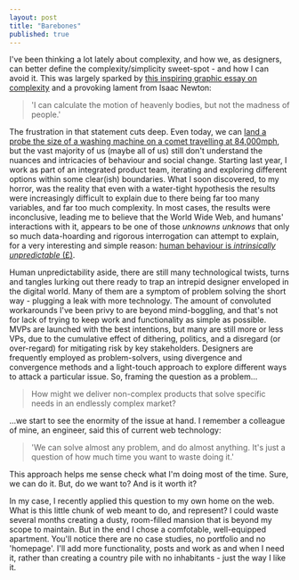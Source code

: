 ```yaml
---
layout: post
title: "Barebones"
published: true
---
```


I've been thinking a lot lately about complexity, and how we, as designers, can better define the complexity/simplicity sweet-spot - and how I can avoid it. This was largely sparked by [this inspiring graphic essay on complexity](https://extranewsfeed.com/making-sense-of-complexity-ee78755d56b9) and a provoking lament from Isaac Newton:

> 'I can calculate the motion of heavenly bodies, but not the madness of people.'

The frustration in that statement cuts deep. Even today, we can [land a probe the size of a washing machine on a comet travelling at 84,000mph](), but the vast majority of us (maybe all of us) still don't understand the nuances and intricacies of behaviour and social change. Starting last year, I work as part of an integrated product team, iterating and exploring different options within some clear(ish) boundaries. What I soon discovered, to my horror, was the reality that even with a water-tight hypothesis the results were increasingly difficult to explain due to there being far too many variables, and far too much complexity. In most cases, the results were inconclusive, leading me to believe that the World Wide Web, and humans' interactions with it, appears to be one of those *unknowns unknows* that only so much data-hoarding and rigorous interrogation can attempt to explain, for a very interesting and simple reason: [human behaviour is *intrinsically unpredictable* (£)](https://www.jstor.org/stable/1174887?seq=1#page_scan_tab_contents). 

Human unpredictability aside, there are still many technological twists, turns and tangles lurking out there ready to trap an intrepid designer enveloped in the digital world. Many of them are a symptom of problem solving the short way - plugging a leak with more technology. The amount of convoluted workarounds I've been privy to are beyond mind-boggling, and that's not for lack of trying to keep work and functionality as simple as possible. MVPs are launched with the best intentions, but many are still more or less VPs, due to the cumulative effect of dithering, politics, and a disregard (or over-regard) for mitigating risk by key stakeholders. Designers are frequently employed as problem-solvers, using divergence and convergence methods and a light-touch approach to explore different ways to attack a particular issue. So, framing the question as a problem...

> How might we deliver non-complex products that solve specific needs in an endlessly complex market?

...we start to see the enormity of the issue at hand. I remember a colleague of mine, an engineer, said this of current web technology:

> 'We can solve almost any problem, and do almost anything. It's just a question of how much time you want to waste doing it.'

This approach helps me sense check what I'm doing most of the time. Sure, we can do it. But, do we want to? And is it worth it?

In my case, I recently applied this question to my own home on the web. What is this little chunk of web meant to do, and represent? I could waste several months creating a dusty, room-filled mansion that is beyond my scope to maintain. But in the end I chose a comfotable, well-equipped apartment. You'll notice there are no case studies, no portfolio and no 'homepage'. I'll add more functionality, posts and work as and when I need it, rather than creating a country pile with no inhabitants - just the way I like it. 
